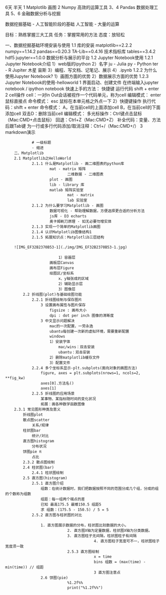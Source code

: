 6天 半天
1 Matplotlib 画图
2 Numpy 高效的运算工具
3、4 Pandas 数据处理工具
5、6 金融数据分析与挖掘

数据挖掘基础 - 人工智能阶段的基础
人工智能 - 大量的运算

目标：熟练掌握三大工具
任务：掌握常用的方法
态度：放轻松

一、数据挖掘基础环境安装与使用
1.1 库的安装
    matplotlib==2.2.2
    numpy==1.14.2
    pandas==0.20.3
    TA-Lib==0.4.16 技术指标库
    tables==3.4.2 hdf5
    jupyter==1.0.0 数据分析与展示的平台
1.2 Jupyter Notebook使用
    1.2.1 Jupyter Notebook介绍
        1）web版的ipython
        2）名字
        ju - Julia
        py - Python
        ter - R
        Jupiter 木星 宙斯
        3）编程、写文档、记笔记、展示
        4）.ipynb
    1.2.2 为什么使用Jupyter Notebook?
        1）画图方面的优势
        2）数据展示方面的优势
    1.2.3 Jupyter Notebook的使用-helloworld
        1 界面启动、创建文件
            在终端输入jupyter notebook / ipython notebook
            快速上手的方法：
                快捷键
                    运行代码 shift + enter
        2 cell操作
            cell：一对In Out会话被视作一个代码单元，称为cell
            编辑模式：
                enter
                鼠标直接点
            命令模式：
                esc
                鼠标在本单元格之外点一下
            2）快捷键操作
                执行代码：shift + enter
                命令模式：
                A，在当前cell的上面添加cell
                B，在当前cell的下面添加cell
                双击D：删除当前cell
                编辑模式：
                多光标操作：Ctrl键点击鼠标（Mac:CMD+点击鼠标）
                回退：Ctrl+Z（Mac:CMD+Z）
                补全代码：变量、方法后跟Tab键
                为一行或多行代码添加/取消注释：Ctrl+/（Mac:CMD+/）
            3 markdown演示

                # 一级标题
                - 缩进
        二、Matplotlib
        2.1 Matplotlib之HelloWorld
                2.1.1 什么是Matplotlib - 画二维图表的python库
                        mat - matrix 矩阵
                                二维数据 - 二维图表
                        plot - 画图
                        lib - library 库
                        matlab 矩阵实验室
                                mat - matrix
                                lab 实验室
                2.1.2 为什么要学习Matplotlib - 画图
                        数据可视化 - 帮助理解数据，方便选择更合适的分析方法
                        js库 - D3 echarts
                        奥卡姆剃刀原理 - 如无必要勿增实体
                2.1.3 实现一个简单的Matplotlib画图
                2.1.4 认识Matplotlib图像结构1
                2.1.5 拓展知识点：Matplotlib三层结构
        
        ![IMG_EF32B2370B53-1](./img/IMG_EF32B2370B53-1.jpg)   
        
        ​                    1）容器层
        ​                画板层Canvas
        ​                画布层Figure
        ​                绘图区/坐标系
        ​                    x、y轴张成的区域
        ​                    2）辅助显示层
        ​                    3）图像层
        ​    2.2 折线图(plot)与基础绘图功能
        ​        2.2.1 折线图绘制与保存图片
        ​            3 设置画布属性与图片保存
        ​                figsize : 画布大小
        ​                dpi : dot per inch 图像的清晰度
        ​            3 中文显示问题解决
        ​                mac的一次配置，一劳永逸
        ​                ubantu每创建一次新的虚拟环境，需要重新配置
        ​                windows
        ​                1）安装字体
        ​                    mac/wins：双击安装
        ​                    ubantu：双击安装
        ​                2）删除matplotlib缓存文件
        ​                3）配置文件
        ​        2.2.4 多个坐标系显示-plt.subplots(面向对象的画图方法)
        ​            figure, axes = plt.subplots(nrows=1, ncols=2, **fig_kw)
        ​            axes[0].方法名()
        ​            axes[1]
        ​        2.2.5 折线图的应用场景
        ​            某事物、某指标随时间的变化状况
        ​            拓展：画各种数学函数图像
        2.3.1 常见图形种类及意义
        ​    折线图plot
        ​    散点图scatter
        ​        关系/规律
        ​    柱状图bar
        ​        统计/对比
        ​    直方图histogram
        ​        分布状况
        ​    饼图pie π
        ​        占比
        ​    2.3.2 散点图绘制
        ​    2.4 柱状图(bar)
        ​        2.4.1 柱状图绘制
        ​    2.5 直方图(histogram)
        ​        2.5.1 直方图介绍
        ​            组数：在统计数据时，我们把数据按照不同的范围分成几个组，分成的组的个数称为组数
        ​            组距：每一组两个端点的差
        ​            已知 最高175.5 最矮150.5 组距5
        ​            求 组数：(175.5 - 150.5) / 5 = 5
        ​        2.5.2 直方图与柱状图的对比
        
                    1. 直方图展示数据的分布，柱状图比较数据的大小。
                                2. 直方图X轴为定量数据，柱状图X轴为分类数据。
                                3. 直方图柱子无间隔，柱状图柱子有间隔
                                            4. 直方图柱子宽度可不一，柱状图柱子宽度须一致
                                2.5.3 直方图绘制
                                            x = time
                                            bins 组数 = (max(time) - min(time)) // 组距
                                            3 直方图注意点
                    2.6 饼图(pie)
                                %1.2f%%
                                print("%1.2f%%")